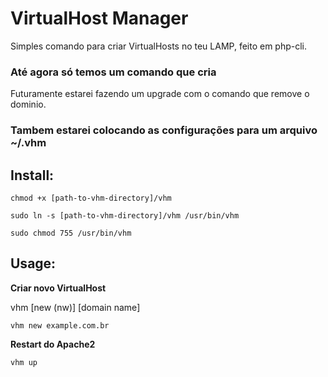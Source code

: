 VirtualHost Manager
===================

Simples comando para criar VirtualHosts no teu LAMP, feito em php-cli.

### Até agora só temos um comando que cria
Futuramente estarei fazendo um upgrade com o comando que remove o dominio.

### Tambem estarei colocando as configurações para um arquivo ~/.vhm


Install:
--------
`chmod +x [path-to-vhm-directory]/vhm`

`sudo ln -s [path-to-vhm-directory]/vhm /usr/bin/vhm`

`sudo chmod 755 /usr/bin/vhm`


Usage:
------
**Criar novo VirtualHost**

vhm [new (nw)] [domain name]

`vhm new example.com.br`


**Restart do Apache2**

`vhm up`

